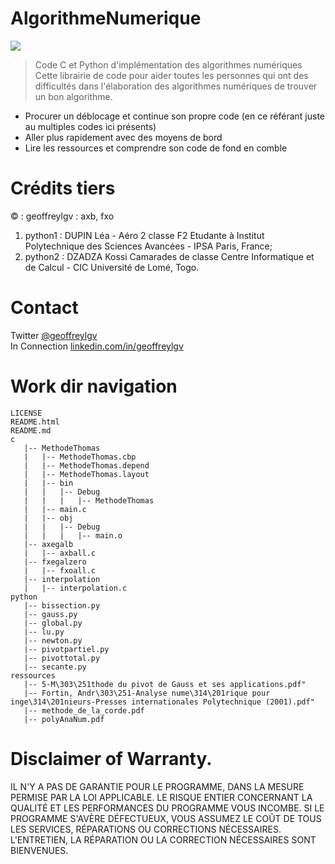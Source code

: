 # AlgorithmeNumerique

<a target="_blank" href="https://github.com/geoffreylgv/AlgorithmeNumerique"><img src="https://img.shields.io/github/last-commit/geoffreylgv/AlgorithmeNumerique" /></a>

> Code C et Python d'implémentation des algorithmes numériques <br>
Cette librairie de code pour aider toutes les personnes qui ont des difficultés dans l'élaboration des
algorithmes numériques de trouver un bon algorithme.

+ Procurer un déblocage et continue son propre code (en ce référant juste au multiples codes ici présents)
+ Aller plus rapidement avec des moyens de bord
+ Lire les ressources et comprendre son code de fond en comble

# Crédits tiers
&copy; : geoffreylgv : axb, fxo
1. python1 : DUPIN Léa - Aéro 2 classe F2 Etudante à Institut Polytechnique des Sciences Avancées - IPSA Paris, France;
2. python2 : DZADZA Kossi Camarades de classe Centre Informatique et de Calcul - CIC Université de Lomé, Togo.


# Contact
Twitter [@geoffreylgv](https://twitter.com/geoffreylgv) <br>
In Connection     [linkedin.com/in/geoffreylgv](https://linkedin.com/in/geoffreylgv)

# Work dir navigation
```
LICENSE
README.html
README.md
c
   |-- MethodeThomas
   |   |-- MethodeThomas.cbp
   |   |-- MethodeThomas.depend
   |   |-- MethodeThomas.layout
   |   |-- bin
   |   |   |-- Debug
   |   |   |   |-- MethodeThomas
   |   |-- main.c
   |   |-- obj
   |   |   |-- Debug
   |   |   |   |-- main.o
   |-- axegalb
   |   |-- axball.c
   |-- fxegalzero
   |   |-- fxoall.c
   |-- interpolation
   |   |-- interpolation.c
python
   |-- bissection.py
   |-- gauss.py
   |-- global.py
   |-- lu.py
   |-- newton.py
   |-- pivotpartiel.py
   |-- pivottotal.py
   |-- secante.py
ressources
   |-- 5-M\303\251thode du pivot de Gauss et ses applications.pdf"
   |-- Fortin, Andr\303\251-Analyse nume\314\201rique pour inge\314\201nieurs-Presses internationales Polytechnique (2001).pdf"
   |-- methode_de_la_corde.pdf
   |-- polyAnaNum.pdf

```
# Disclaimer of Warranty.

IL N'Y A PAS DE GARANTIE POUR LE PROGRAMME, DANS LA MESURE PERMISE PAR LA
LOI APPLICABLE. LE RISQUE ENTIER CONCERNANT LA QUALITÉ ET LES PERFORMANCES DU PROGRAMME
VOUS INCOMBE. SI LE PROGRAMME S'AVÈRE DÉFECTUEUX, VOUS ASSUMEZ LE COÛT DE TOUS LES SERVICES, RÉPARATIONS OU CORRECTIONS NÉCESSAIRES.
L'ENTRETIEN, LA RÉPARATION OU LA CORRECTION NÉCESSAIRES SONT BIENVENUES.


